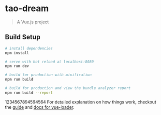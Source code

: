 # tao-dream

> A Vue.js project

## Build Setup

``` bash
# install dependencies
npm install

# serve with hot reload at localhost:8080
npm run dev

# build for production with minification
npm run build

# build for production and view the bundle analyzer report
npm run build --report
```
1234567894564564
For detailed explanation on how things work, checkout the [guide](http://vuejs-templates.github.io/webpack/) and [docs for vue-loader](http://vuejs.github.io/vue-loader).
